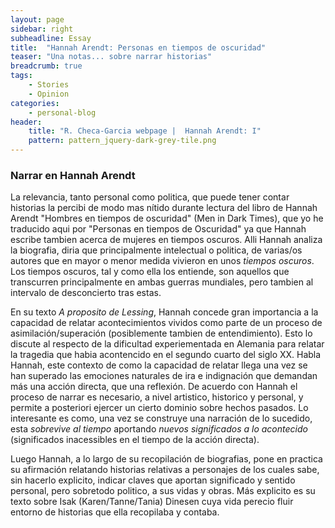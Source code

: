 ```yaml
---
layout: page
sidebar: right
subheadline: Essay
title:  "Hannah Arendt: Personas en tiempos de oscuridad"
teaser: "Una notas... sobre narrar historias"
breadcrumb: true
tags:
    - Stories
    - Opinion
categories:
    - personal-blog
header:
    title: "R. Checa-Garcia webpage |  Hannah Arendt: I"
    pattern: pattern_jquery-dark-grey-tile.png
---
```


### Narrar en Hannah Arendt

La relevancia, tanto personal como politica, que puede tener contar historias la percibi de modo mas nítido durante lectura del libro de Hannah Arendt "Hombres en tiempos de oscuridad" (Men in Dark Times), que yo he traducido aqui por "Personas en tiempos de Oscuridad" ya que Hannah escribe tambien acerca de mujeres en tiempos oscuros. Alli Hannah analiza la biografia, diria que principalmente intelectual o politica, de varias/os autores que en mayor o menor medida vivieron en unos *tiempos oscuros*. Los tiempos oscuros, tal y como ella los entiende, son aquellos que transcurren principalmente en ambas guerras mundiales, pero tambien al intervalo de desconcierto tras estas. 

En su texto *A proposito de Lessing*, Hannah concede gran importancia a la capacidad de relatar acontecimientos vividos como parte de un proceso de asimilación/superación (posiblemente tambien de entendimiento). Esto lo discute al respecto de la dificultad experiementada en Alemania para relatar la tragedia que habia acontencido en el segundo cuarto del siglo XX. Habla Hannah, este contexto de como la capacidad de relatar llega una vez se han superado las emociones naturales de ira e indignación que demandan más una acción directa, que una reflexión. De acuerdo con Hannah el proceso de narrar es necesario, a nivel artistico, historico y personal, y permite a posteriori ejercer un cierto dominio sobre hechos pasados. Lo interesante es como, una vez se construye una narración de lo sucedido, esta *sobrevive al tiempo* aportando *nuevos significados a lo acontecido* (significados inacessibles en el tiempo de la acción directa).

Luego Hannah, a lo largo de su recopilación de biografias, pone en practica su afirmación relatando historias relativas a personajes de los cuales sabe, sin hacerlo explicito, indicar claves que aportan significado y sentido personal, pero sobretodo politico, a sus vidas y obras. Más explicito es su texto sobre Isak (Karen/Tanne/Tania) Dinesen cuya vida perecio fluir entorno de historias que ella recopilaba y contaba.


